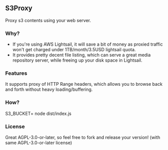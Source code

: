 S3Proxy
-------

Proxy s3 contents using your web server.

### Why?

* If you're using AWS Lightsail, it will save a bit of money as proxied traffic
  won't get charged under 1TB/month/3.5USD lightsail quota.
* It provides pretty decent file listing, which can serve a great media
  repository server, while freeing up your disk space in Lightsail.
  
### Features

It supports proxy of HTTP Range headers, which allows you to browse back and
forth without heavy loading/buffering.

### How?

S3_BUCKET=<your-bucket-name> node dist/index.js

### License

Great AGPL-3.0-or-later, so feel free to fork and release your version! (with
same AGPL-3.0-or-later license)
